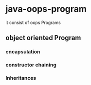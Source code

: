 # java-oops-program
it consist of oops Programs
## object oriented Program
### encapsulation
### constructor chaining
### Inheritances 
